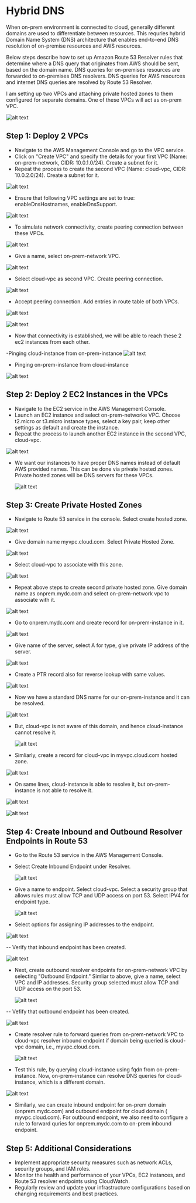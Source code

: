 # Hybrid DNS

When on-prem environment is connected to cloud, generally different domains are used to differentiate between resources. This requries hybrid Domain Name System (DNS) architecture that enables end-to-end DNS resolution of on-premise resources and AWS resources.

 Below steps describe how to set up Amazon Route 53 Resolver  rules that determine where a DNS query that originates from AWS should be sent, based on the domain name. DNS queries for on-premises resources are forwarded to on-premises DNS resolvers. DNS queries for AWS resources and internet DNS queries are resolved by Route 53 Resolver.

 I am setting up two VPCs and attaching private hosted zones to them configured for separate domains. One of these VPCs will act as on-prem VPC.

 ![alt text](image.png)

## Step 1: Deploy 2 VPCs

- Navigate to the AWS Management Console and go to the VPC service.
- Click on "Create VPC" and specify the details for your first VPC (Name: on-prem-network, CIDR: 10.0.1.0/24). Create a subnet for it.
- Repeat the process to create the second VPC (Name: cloud-vpc, CIDR: 10.0.2.0/24). Create a subnet for it.
  
![alt text](image-1.png)

- Ensure that following VPC settings are set to true: enableDnsHostnames, enableDnsSupport.

![alt text](image-19.png)

- To simulate network connectivity, create peering connection between these VPCs.

![alt text](image-9.png)

- Give a name, select on-prem-network VPC.

![alt text](image-10.png)

- Select cloud-vpc as second VPC. Create peering connection.

![alt text](image-11.png)

- Accept peering connection. Add entries in route table of both VPCs.

![alt text](image-13.png)

![alt text](image-14.png)

- Now that connectivity is established, we will be able to reach these 2 ec2 instances from each other. 

-Pinging cloud-instance from on-prem-instance
![alt text](image-15.png)

- Pinging on-prem-instance from cloud-instance

![alt text](image-16.png)

## Step 2: Deploy 2 EC2 Instances in the VPCs

- Navigate to the EC2 service in the AWS Management Console.
- Launch an EC2 instance and select on-prem-networke VPC. Choose t2.micro or t3.micro instance types, select a key pair, keep other settings as default and create the instance.
- Repeat the process to launch another EC2 instance in the second VPC, cloud-vpc.

![alt text](image-5.png)

- We want our instances to have proper DNS names instead of default AWS provided names. This can be done via private hosted zones. Private hosted zones will be DNS servers for these VPCs.
  
  ![alt text](image-8.png)
  

## Step 3: Create Private Hosted Zones

- Navigate to Route 53 service in the console. Select create hosted zone. 

![alt text](image-2.png)

- Give domain name myvpc.cloud.com. Select Private Hosted Zone.

![alt text](image-3.png)

- Select cloud-vpc to associate with this zone.

![alt text](image-4.png)

- Repeat above steps to create second private hosted zone. Give domain name as onprem.mydc.com and select on-prem-network vpc to associate with it.
  
![alt text](image-6.png)

- Go to onprem.mydc.com and create record for on-prem-instance in it.

![alt text](image-7.png)

- Give name of the server, select A for type, give private IP address of the server.

![alt text](image-17.png)

- Create a PTR record also for reverse lookup with same values.

![alt text](image-18.png)

- Now we have a standard DNS name for our on-prem-instance and it can be resolved. 

![alt text](image-20.png)

- But, cloud-vpc is not aware of this domain, and hence cloud-instance cannot resolve it.
  
  ![alt text](image-21.png)

- Simliarly, create a record for cloud-vpc in myvpc.cloud.com hosted zone.

![alt text](image-30.png)

- On same lines, cloud-instance is able to resolve it, but on-prem-instance is not able to resolve it.

![alt text](image-31.png)

![alt text](image-32.png)

## Step 4: Create Inbound and Outbound Resolver Endpoints in Route 53

- Go to the Route 53 service in the AWS Management Console.
- Select Create Inbound Endpoint under Resolver.
  
  ![alt text](image-22.png)

- Give a name to endpoint. Select cloud-vpc. Select a security group that allows  rules must allow TCP and UDP access on port 53. Select IPV4 for endpoint type. 
  
  ![alt text](image-23.png)

- Select options for assigning IP addresses to the endpoint.

![alt text](image-24.png)

-- Verify that inbound endpoint has been created.

![alt text](image-26.png)

- Next, create outbound resolver endpoints for on-prem-network VPC by selecting "Outbound Endpoint." Simliar to above, give a name, select VPC and IP addresses. Security group selected  must allow TCP and UDP access on the port 53.
  
  ![alt text](image-25.png)

-- Vefify that outbound endpoint has been created.

![alt text](image-27.png)

- Create resolver rule to forward queries from on-prem-network VPC to cloud-vpc resolver inbound endpoint if domain being queried is cloud-vpc domain, i.e., myvpc.cloud.com.
  
  ![alt text](image-28.png)

- Test this rule, by querying cloud-instance using fqdn from on-prem-instance. Now, on-prem-instance can resolve DNS queries for cloud-instance, which is a different domain.

![alt text](image-29.png)

- Similarly, we can create inbound endpoint for on-prem domain (onprem.mydc.com) and outbound endpoint for cloud domain (
myvpc.cloud.com). For outbound endpoint, we also need to configure a rule to forward quries for onprem.mydc.com to on-prem inbound endpoint.

## Step 5: Additional Considerations

- Implement appropriate security measures such as network ACLs, security groups, and IAM roles.
- Monitor the health and performance of your VPCs, EC2 instances, and Route 53 resolver endpoints using CloudWatch.
- Regularly review and update your infrastructure configurations based on changing requirements and best practices.

